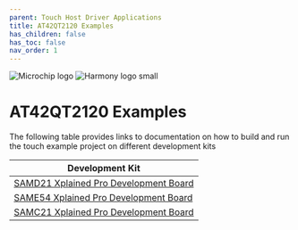 ```yaml
---
parent: Touch Host Driver Applications
title: AT42QT2120 Examples
has_children: false
has_toc: false
nav_order: 1
---
```


![Microchip logo](../../images/microchip_logo.png)
![Harmony logo small](../../images/microchip_mplab_harmony_logo_small.png)

# AT42QT2120 Examples
The following table provides links to documentation on how to build and run the touch example project on different development kits

| Development Kit |
| --- |
| [SAMD21 Xplained Pro Development Board](firmware/docs/readme_sam_d21_xpro.md) |
| [SAME54 Xplained Pro Development Board](firmware/docs/readme_sam_e54_xpro.md) |
| [SAMC21 Xplained Pro Development Board](firmware/docs/readme_sam_c21_xpro.md) |